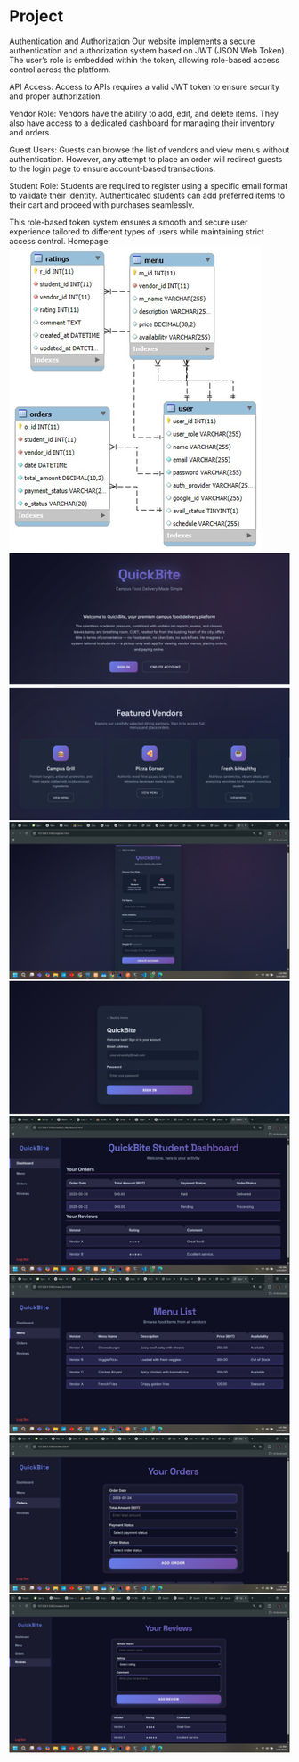 # Project
Authentication and Authorization
Our website implements a secure authentication and authorization system based on JWT (JSON Web Token). The user’s role is embedded within the token, allowing role-based access control across the platform.

API Access: Access to APIs requires a valid JWT token to ensure security and proper authorization.

Vendor Role: Vendors have the ability to add, edit, and delete items. They also have access to a dedicated dashboard for managing their inventory and orders.

Guest Users: Guests can browse the list of vendors and view menus without authentication. However, any attempt to place an order will redirect guests to the login page to ensure account-based transactions.

Student Role: Students are required to register using a specific email format to validate their identity. Authenticated students can add preferred items to their cart and proceed with purchases seamlessly.

This role-based token system ensures a smooth and secure user experience tailored to different types of users while maintaining strict access control.
Homepage:
![Database](https://github.com/Shahinur-Begum/Project/raw/main/database1.jpg)
![Homepage](https://github.com/Shahinur-Begum/Project/raw/main/Screenshot%202025-05-24%20175208.png)
![Screenshot](https://github.com/Shahinur-Begum/Project/raw/main/Screenshot%202025-05-24%20175816.png)
![Registration](https://github.com/Shahinur-Begum/Project/raw/main/reg.jpg)
![Logo](https://github.com/Shahinur-Begum/Project/raw/main/log.png)
![Vendor Dashboard](https://github.com/Shahinur-Begum/Project/raw/main/Vendor%20dasboard.jpg)
![Menu](https://github.com/Shahinur-Begum/Project/raw/main/Menu.jpg)
![Order](https://github.com/Shahinur-Begum/Project/raw/main/Order.jpg)
![Review](https://github.com/Shahinur-Begum/Project/raw/main/review.jpg)

